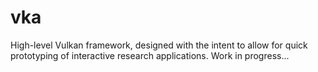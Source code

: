 # vka
High-level Vulkan framework, designed with the intent to allow for quick prototyping of interactive research applications.
Work in progress...